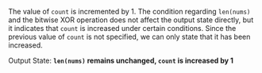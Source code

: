 The value of `count` is incremented by 1. The condition regarding `len(nums)` and the bitwise XOR operation does not affect the output state directly, but it indicates that `count` is increased under certain conditions. Since the previous value of `count` is not specified, we can only state that it has been increased. 

Output State: **`len(nums)` remains unchanged, `count` is increased by 1**